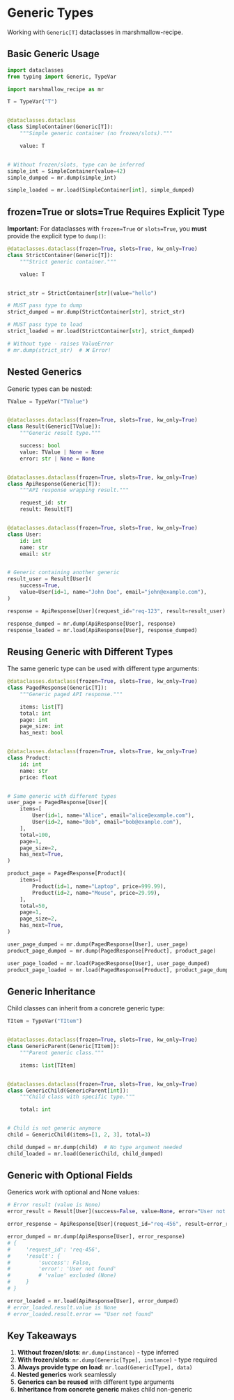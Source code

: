 # Generic Types

Working with `Generic[T]` dataclasses in marshmallow-recipe.

## Basic Generic Usage

```python
import dataclasses
from typing import Generic, TypeVar

import marshmallow_recipe as mr

T = TypeVar("T")


@dataclasses.dataclass
class SimpleContainer(Generic[T]):
    """Simple generic container (no frozen/slots)."""

    value: T


# Without frozen/slots, type can be inferred
simple_int = SimpleContainer(value=42)
simple_dumped = mr.dump(simple_int)

simple_loaded = mr.load(SimpleContainer[int], simple_dumped)
```

## frozen=True or slots=True Requires Explicit Type

**Important:** For dataclasses with `frozen=True` or `slots=True`, you **must** provide the explicit type to `dump()`:

```python
@dataclasses.dataclass(frozen=True, slots=True, kw_only=True)
class StrictContainer(Generic[T]):
    """Strict generic container."""

    value: T


strict_str = StrictContainer[str](value="hello")

# MUST pass type to dump
strict_dumped = mr.dump(StrictContainer[str], strict_str)

# MUST pass type to load
strict_loaded = mr.load(StrictContainer[str], strict_dumped)

# Without type - raises ValueError
# mr.dump(strict_str)  # ❌ Error!
```

## Nested Generics

Generic types can be nested:

```python
TValue = TypeVar("TValue")


@dataclasses.dataclass(frozen=True, slots=True, kw_only=True)
class Result(Generic[TValue]):
    """Generic result type."""

    success: bool
    value: TValue | None = None
    error: str | None = None


@dataclasses.dataclass(frozen=True, slots=True, kw_only=True)
class ApiResponse(Generic[T]):
    """API response wrapping result."""

    request_id: str
    result: Result[T]


@dataclasses.dataclass(frozen=True, slots=True, kw_only=True)
class User:
    id: int
    name: str
    email: str


# Generic containing another generic
result_user = Result[User](
    success=True,
    value=User(id=1, name="John Doe", email="john@example.com"),
)

response = ApiResponse[User](request_id="req-123", result=result_user)

response_dumped = mr.dump(ApiResponse[User], response)
response_loaded = mr.load(ApiResponse[User], response_dumped)
```

## Reusing Generic with Different Types

The same generic type can be used with different type arguments:

```python
@dataclasses.dataclass(frozen=True, slots=True, kw_only=True)
class PagedResponse(Generic[T]):
    """Generic paged API response."""

    items: list[T]
    total: int
    page: int
    page_size: int
    has_next: bool


@dataclasses.dataclass(frozen=True, slots=True, kw_only=True)
class Product:
    id: int
    name: str
    price: float


# Same generic with different types
user_page = PagedResponse[User](
    items=[
        User(id=1, name="Alice", email="alice@example.com"),
        User(id=2, name="Bob", email="bob@example.com"),
    ],
    total=100,
    page=1,
    page_size=2,
    has_next=True,
)

product_page = PagedResponse[Product](
    items=[
        Product(id=1, name="Laptop", price=999.99),
        Product(id=2, name="Mouse", price=29.99),
    ],
    total=50,
    page=1,
    page_size=2,
    has_next=True,
)

user_page_dumped = mr.dump(PagedResponse[User], user_page)
product_page_dumped = mr.dump(PagedResponse[Product], product_page)

user_page_loaded = mr.load(PagedResponse[User], user_page_dumped)
product_page_loaded = mr.load(PagedResponse[Product], product_page_dumped)
```

## Generic Inheritance

Child classes can inherit from a concrete generic type:

```python
TItem = TypeVar("TItem")


@dataclasses.dataclass(frozen=True, slots=True, kw_only=True)
class GenericParent(Generic[TItem]):
    """Parent generic class."""

    items: list[TItem]


@dataclasses.dataclass(frozen=True, slots=True, kw_only=True)
class GenericChild(GenericParent[int]):
    """Child class with specific type."""

    total: int


# Child is not generic anymore
child = GenericChild(items=[1, 2, 3], total=3)

child_dumped = mr.dump(child)  # No type argument needed
child_loaded = mr.load(GenericChild, child_dumped)
```

## Generic with Optional Fields

Generics work with optional and None values:

```python
# Error result (value is None)
error_result = Result[User](success=False, value=None, error="User not found")

error_response = ApiResponse[User](request_id="req-456", result=error_result)

error_dumped = mr.dump(ApiResponse[User], error_response)
# {
#     'request_id': 'req-456',
#     'result': {
#         'success': False,
#         'error': 'User not found'
#         # 'value' excluded (None)
#     }
# }

error_loaded = mr.load(ApiResponse[User], error_dumped)
# error_loaded.result.value is None
# error_loaded.result.error == "User not found"
```

## Key Takeaways

1. **Without frozen/slots**: `mr.dump(instance)` - type inferred
2. **With frozen/slots**: `mr.dump(Generic[Type], instance)` - type required
3. **Always provide type on load**: `mr.load(Generic[Type], data)`
4. **Nested generics** work seamlessly
5. **Generics can be reused** with different type arguments
6. **Inheritance from concrete generic** makes child non-generic
